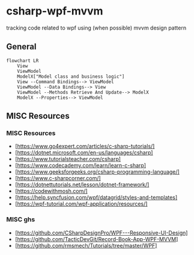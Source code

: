 # csharp-wpf-mvvm
tracking code related to wpf using (when possible) mvvm design pattern


## General 

~~~mermaid
flowchart LR
    View
    ViewModel
    ModelX["Model class and business logic"]
    View --Command Bindings--> ViewModel
    ViewModel --Data Bindings--> View
    ViewModel --Methods Retrieve And Update--> ModelX
    ModelX --Properties--> ViewModel
~~~

## MISC Resources

### MISC Resources

- [https://www.go4expert.com/articles/c-sharp-tutorials/]
- [https://dotnet.microsoft.com/en-us/languages/csharp]
- [https://www.tutorialsteacher.com/csharp]
- [https://www.codecademy.com/learn/learn-c-sharp]
- [https://www.geeksforgeeks.org/csharp-programming-language/]
- [https://www.c-sharpcorner.com/]
- [https://dotnettutorials.net/lesson/dotnet-framework/]
- [https://codewithmosh.com/]
- [https://help.syncfusion.com/wpf/datagrid/styles-and-templates]
- [https://wpf-tutorial.com/wpf-application/resources/]


### MISC ghs

- [https://github.com/CSharpDesignPro/WPF---Responsive-UI-Design]
- [https://github.com/TacticDevGit/Record-Book-App-WPF-MVVM]
- [https://github.com/rmsmech/Tutorials/tree/master/WPF]





